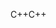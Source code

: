 <span data-ttu-id="93705-101">C++</span><span class="sxs-lookup"><span data-stu-id="93705-101">C++</span></span>
